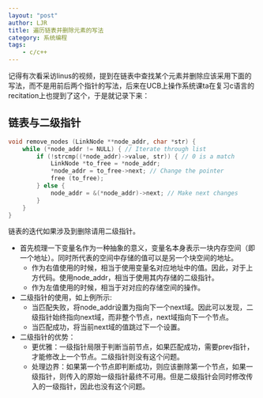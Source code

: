 ```yaml
---
layout: "post"
author: LJR
title: 遍历链表并删除元素的写法
category: 系统编程
tags:
    - c/c++
---
```


记得有次看采访linus的视频，提到在链表中查找某个元素并删除应该采用下面的写法，而不是用前后两个指针的写法，后来在UCB上操作系统课ta在复习c语言的recitation上也提到了这个，于是就记录下来：

## 链表与二级指针

```c
void remove_nodes (LinkNode **node_addr, char *str) {
    while (*node_addr != NULL) { // Iterate through list
      	if (!strcmp((*node_addr)->value, str)) { // 0 is a match
          	LinkNode *to_free = *node_addr;
          	*node_addr = to_free->next; // Change the pointer
          	free (to_free);
      	} else {
          	node_addr = &(*node_addr)->next; // Make next changes
      	}
    }
}
```

链表的迭代如果涉及到删除请用二级指针。

+ 首先梳理一下变量名作为一种抽象的意义，变量名本身表示一块内存空间（即一个地址）。同时所代表的空间中存储的值可以是另一个块空间的地址。
    + 作为右值使用的时候，相当于使用变量名对应地址中的值。因此，对于上方代码。使用node_addr，相当于使用其内存储的二级指针。
    + 作为左值使用的时候，相当于对对应的存储空间的操作。
+ 二级指针的使用，如上例所示:
    + 当匹配失败，将node_addr设置为指向下一个next域。因此可以发现，二级指针始终指向next域，而非整个节点，next域指向下一个节点。
    + 当匹配成功，将当前next域的值跳过下一个设置。
+ 二级指针的优势：
    + 更优雅：一级指针局限于判断当前节点，如果匹配成功，需要prev指针，才能修改上一个节点。二级指针则没有这个问题。
    + 处理边界：如果第一个节点即判断成功，则应该删除第一个节点，如果一级指针，则传入的原始一级指针最终不可用。但是二级指针会同时修改传入的一级指针，因此也没有这个问题。
